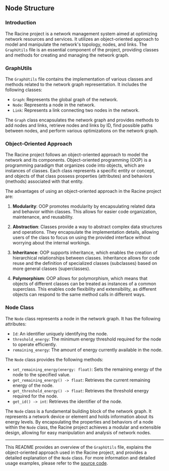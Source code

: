 ## Node Structure

### Introduction
The Racine project is a network management system aimed at optimizing network resources and services. It utilizes an object-oriented approach to model and manipulate the network's topology, nodes, and links. The `GraphUtils` file is an essential component of the project, providing classes and methods for creating and managing the network graph.

### GraphUtils
The `GraphUtils` file contains the implementation of various classes and methods related to the network graph representation. It includes the following classes:

- `Graph`: Represents the global graph of the network.
- `Node`: Represents a node in the network.
- `Link`: Represents a link connecting two nodes in the network.

The `Graph` class encapsulates the network graph and provides methods to add nodes and links, retrieve nodes and links by ID, find possible paths between nodes, and perform various optimizations on the network graph.

### Object-Oriented Approach
The Racine project follows an object-oriented approach to model the network and its components. Object-oriented programming (OOP) is a programming paradigm that organizes code into objects, which are instances of classes. Each class represents a specific entity or concept, and objects of that class possess properties (attributes) and behaviors (methods) associated with that entity.

The advantages of using an object-oriented approach in the Racine project are:

1. **Modularity**: OOP promotes modularity by encapsulating related data and behavior within classes. This allows for easier code organization, maintenance, and reusability.

2. **Abstraction**: Classes provide a way to abstract complex data structures and operations. They encapsulate the implementation details, allowing users of the class to focus on using the provided interface without worrying about the internal workings.

3. **Inheritance**: OOP supports inheritance, which enables the creation of hierarchical relationships between classes. Inheritance allows for code reuse and the definition of specialized classes (subclasses) based on more general classes (superclasses).

4. **Polymorphism**: OOP allows for polymorphism, which means that objects of different classes can be treated as instances of a common superclass. This enables code flexibility and extensibility, as different objects can respond to the same method calls in different ways.

### Node Class
The `Node` class represents a node in the network graph. It has the following attributes:

- `Id`: An identifier uniquely identifying the node.
- `threshold_energy`: The minimum energy threshold required for the node to operate efficiently.
- `remaining_energy`: The amount of energy currently available in the node.

The `Node` class provides the following methods:

- `set_remaining_energy(energy: float)`: Sets the remaining energy of the node to the specified value.
- `get_remaining_energy() -> float`: Retrieves the current remaining energy of the node.
- `get_threshold_energy() -> float`: Retrieves the threshold energy required for the node.
- `get_id() -> int`: Retrieves the identifier of the node.

The `Node` class is a fundamental building block of the network graph. It represents a network device or element and holds information about its energy levels. By encapsulating the properties and behaviors of a node within the `Node` class, the Racine project achieves a modular and extensible design, allowing for easy manipulation and analysis of network nodes.

---

This README provides an overview of the `GraphUtils` file, explains the object-oriented approach used in the Racine project, and provides a detailed explanation of the `Node` class. For more information and detailed usage examples, please refer to the [source code](https://github.com/foupouagnigni/PROJET-RESEAU).